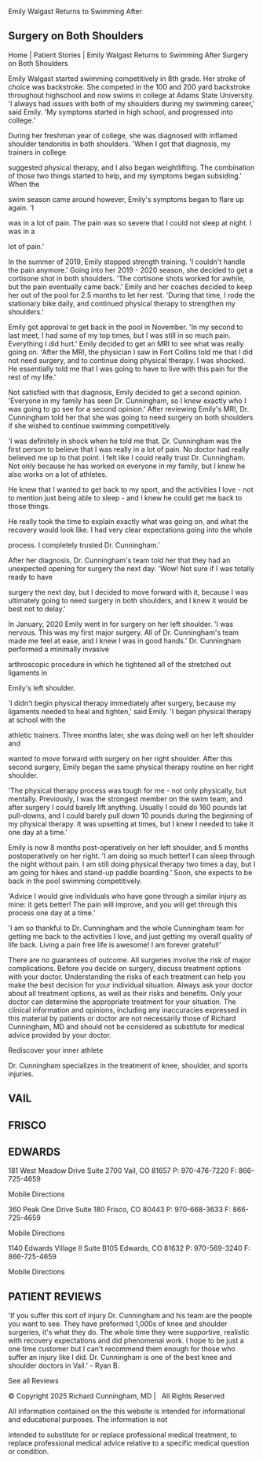 <!-- image -->

Emily Walgast Returns to Swimming After

## Surgery on Both Shoulders

Home | Patient Stories | Emily Walgast Returns to Swimming After Surgery on Both Shoulders

<!-- image -->

Emily Walgast started swimming competitively in 8th grade. Her stroke of choice was backstroke. She competed in the 100 and 200 yard backstroke throughout highschool and now swims in college at Adams State University. 'I always had issues with both of my shoulders during my swimming career,' said Emily. 'My symptoms started in high school, and progressed into college.'

During her freshman year of college, she was diagnosed with inflamed shoulder tendonitis in both shoulders. 'When I got that diagnosis, my trainers in college

suggested physical therapy, and I also began weightlifting. The combination of those two things started to help, and my symptoms began subsiding.' When the

swim season came around however, Emily's symptoms began to flare up again. 'I

was in a lot of pain. The pain was so severe that I could not sleep at night. I was in a

<!-- image -->

lot of pain.'

In the summer of 2019, Emily stopped strength training. 'I couldn't handle the pain anymore.' Going into her 2019 - 2020 season, she decided to get a cortisone shot in both shoulders. 'The cortisone shots worked for awhile, but the pain eventually came back.' Emily and her coaches decided to keep her out of the pool for 2.5 months to let her rest. 'During that time, I rode the stationary bike daily, and continued physical therapy to strengthen my shoulders.'

Emily got approval to get back in the pool in November. 'In my second to last meet, I had some of my top times, but I was still in so much pain. Everything I did hurt.' Emily decided to get an MRI to see what was really going on. 'After the MRI, the physician I saw in Fort Collins told me that I did not need surgery, and to continue doing physical therapy. I was shocked. He essentially told me that I was going to have to live with this pain for the rest of my life.'

Not satisfied with that diagnosis, Emily decided to get a second opinion. 'Everyone in my family has seen Dr. Cunningham, so I knew exactly who I was going to go see for a second opinion.' After reviewing Emily's MRI, Dr. Cunningham told her that she was going to need surgery on both shoulders if she wished to continue swimming competitively.

'I was definitely in shock when he told me that. Dr. Cunningham was the first person to believe that I was really in a lot of pain. No doctor had really believed me up to that point. I felt like I could really trust Dr. Cunningham. Not only because he has worked on everyone in my family, but I know he also works on a lot of athletes.

He knew that I wanted to get back to my sport, and the activities I love - not to mention just being able to sleep - and I knew he could get me back to those things.

He really took the time to explain exactly what was going on, and what the recovery would look like. I had very clear expectations going into the whole

process. I completely trusted Dr. Cunningham.'

<!-- image -->

After her diagnosis, Dr. Cunningham's team told her that they had an unexpected opening for surgery the next day. 'Wow! Not sure if I was totally ready to have

surgery the next day, but I decided to move forward with it, because I was ultimately going to need surgery in both shoulders, and I knew it would be best not to delay.'

<!-- image -->

<!-- image -->

In January, 2020 Emily went in for surgery on her left shoulder. 'I was nervous. This was my first major surgery. All of Dr. Cunningham's team made me feel at ease, and I knew I was in good hands.' Dr. Cunningham performed a minimally invasive

arthroscopic procedure in which he tightened all of the stretched out ligaments in

Emily's left shoulder.

'I didn't begin physical therapy immediately after surgery, because my ligaments needed to heal and tighten,' said Emily. 'I began physical therapy at school with the

athletic trainers. Three months later, she was doing well on her left shoulder and

<!-- image -->

wanted to move forward with surgery on her right shoulder. After this second surgery, Emily began the same physical therapy routine on her right shoulder.

'The physical therapy process was tough for me - not only physically, but mentally. Previously, I was the strongest member on the swim team, and after surgery I could barely lift anything. Usually I could do 160 pounds lat pull-downs, and I could barely pull down 10 pounds during the beginning of my physical therapy. It was upsetting at times, but I knew I needed to take it one day at a time.'

Emily is now 8 months post-operatively on her left shoulder, and 5 months postoperatively on her right. 'I am doing so much better! I can sleep through the night without pain. I am still doing physical therapy two times a day, but I am going for hikes and stand-up paddle boarding.' Soon, she expects to be back in the pool swimming competitively.

'Advice I would give individuals who have gone through a similar injury as mine: it gets better! The pain will improve, and you will get through this process one day at a time.'

'I am so thankful to Dr. Cunningham and the whole Cunningham team for getting me back to the activities I love, and just getting my overall quality of life back. Living a pain free life is awesome! I am forever grateful!'

<!-- image -->

There are no guarantees of outcome. All surgeries involve the risk of major complications. Before you decide on surgery, discuss treatment options with your doctor. Understanding the risks of each treatment can help you make the best decision for your individual situation. Always ask your doctor about all treatment options, as well as their risks and benefits. Only your doctor can determine the appropriate treatment for your situation. The clinical information and opinions, including any inaccuracies expressed in this material by patients or doctor are not necessarily those of Richard Cunningham, MD and should not be considered as substitute for medical advice provided by your doctor.

Rediscover your inner athlete

<!-- image -->

Dr. Cunningham specializes in the treatment of knee, shoulder, and sports injuries.

## VAIL

## FRISCO

## EDWARDS

181 West Meadow Drive Suite 2700 Vail, CO 81657 P: 970-476-7220 F: 866-725-4659

Mobile Directions

360 Peak One Drive Suite 180 Frisco, CO 80443 P: 970-668-3633 F: 866-725-4659

Mobile Directions

1140 Edwards Village II Suite B105 Edwards, CO 81632 P: 970-569-3240 F: 866-725-4659

Mobile Directions

## PATIENT REVIEWS

'If you suffer this sort of injury Dr. Cunningham and his team are the people you want to see. They have preformed 1,000s of knee and shoulder surgeries, it's what they do. The whole time they were supportive, realistic with recovery expectations and did phenomenal work. I hope to be just a one time customer but I can't recommend them enough for those who suffer an injury like I did. Dr. Cunningham is one of the best knee and shoulder doctors in Vail.' - Ryan B.

See all Reviews

© Copyright 2025 Richard Cunningham, MD |   All Rights Reserved

All information contained on the this website is intended for informational and educational purposes. The information is not

intended to substitute for or replace professional medical treatment, to replace professional medical advice relative to a specific medical question or condition.

<!-- image -->

<!-- image -->